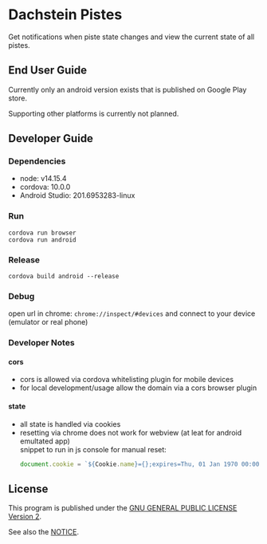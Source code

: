 # Dachstein Pistes

Get notifications when piste state changes and view the current state of all pistes.

## End User Guide
Currently only an android version exists that is published on Google Play store.

Supporting other platforms is currently not planned.

## Developer Guide

### Dependencies
* node: v14.15.4
* cordova: 10.0.0
* Android Studio: 201.6953283-linux

### Run

`cordova run browser`\
`cordova run android`

### Release
`cordova build android --release`

### Debug

open url in chrome: `chrome://inspect/#devices` and connect to your device (emulator or real phone)

### Developer Notes
#### cors
* cors is allowed via cordova whitelisting plugin for mobile devices
* for local development/usage allow the domain via a cors browser plugin
#### state
* all state is handled via cookies
* resetting via chrome does not work for webview (at leat for android emultated app)\
  snippet to run in js console for manual reset:
  ```js
  document.cookie = `${Cookie.name}={};expires=Thu, 01 Jan 1970 00:00:00 GMT;path=<${Cookie.path}`
  ```

## License

This program is published under the [GNU GENERAL PUBLIC LICENSE
                       Version 2](LICENSE).

See also the [NOTICE](www/NOTICE.html).